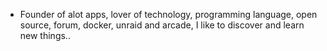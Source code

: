 - Founder of alot apps, lover of technology, programming language, open source, forum, docker, unraid and arcade, I like to discover and learn new things..
  <br>





























































































































































































































































































































































































































































































































































































































































































































































































































































































































































































































































































































































































































































































































































































































































































































































































































































































































































































































































































































































































































































































































































































































































































































































































































































































































































































































































































































































































































































































































































































































































































































































